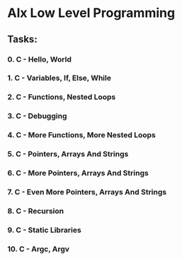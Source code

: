 # Alx Low Level Programming


## Tasks:

### 0. C - Hello, World

### 1. C - Variables, If, Else, While

### 2. C - Functions, Nested Loops

### 3. C - Debugging

### 4. C - More Functions, More Nested Loops

### 5. C - Pointers, Arrays And Strings

### 6. C - More Pointers, Arrays And Strings

### 7. C - Even More Pointers, Arrays And Strings

### 8. C - Recursion

### 9. C - Static Libraries

### 10. C - Argc, Argv
